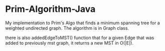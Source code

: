 # Prim-Algorithm-Java
My implementation to Prim's Algo that finds a minimum spanning tree for a weighted undirected graph.
The algorithm is in Graph class.

there is also  addedEdgeToMST() function that for a given Edge that was added to previously mst graph,
it returns a new MST in O(|E|).
